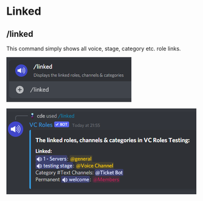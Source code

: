 # Linked

## /linked

This command simply shows all voice, stage, category etc. role links.

![linked command](<../../.gitbook/assets/image (7).png>)

![Example linked command](<../../.gitbook/assets/image (19) (1).png>)
